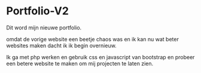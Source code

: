 # Portfolio-V2

Dit word mijn nieuwe portfolio.

omdat de vorige website een beetje chaos was en ik kan nu wat beter websites maken dacht ik ik begin overnieuw.

Ik ga met php werken en gebruik css en javascript van bootstrap en probeer een betere website te maken om mij projecten te laten zien.